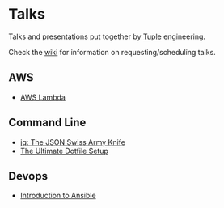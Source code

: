 # Talks

Talks and presentations put together by [Tuple](http://wearetuple.co/) engineering.

Check the [wiki](https://github.com/TupleAustin/talks/wiki) for information on requesting/scheduling talks.

## AWS

- [AWS Lambda](https://github.com/TupleAustin/talks/tree/master/lambda)

## Command Line

- [jq: The JSON Swiss Army Knife](https://github.com/TupleAustin/talks/tree/master/jq/)
- [The Ultimate Dotfile Setup](https://github.com/TupleAustin/talks/tree/master/dotfiles/)

## Devops

- [Introduction to Ansible](https://github.com/TupleAustin/talks/tree/master/learn-ansible/)
